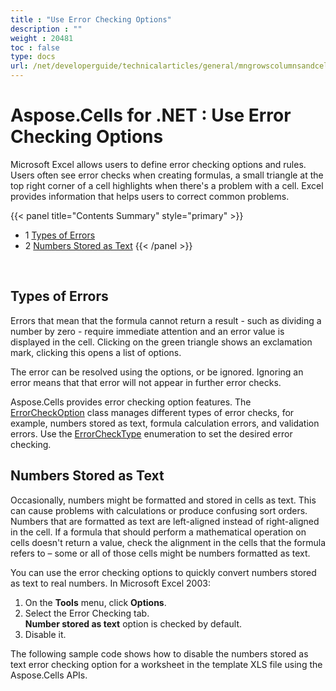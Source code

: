 ```yaml
---
title : "Use Error Checking Options" 
description : "" 
weight : 20481 
toc : false
type: docs
url: /net/developerguide/technicalarticles/general/mngrowscolumnsandcells/use+error+checking+options/
---
```


# Aspose.Cells for .NET : Use Error Checking Options


Microsoft Excel allows users to define error checking options and rules. Users often see error checks when creating formulas, a small triangle at the top right corner of a cell highlights when there's a problem with a cell. Excel provides information that helps users to correct common problems.

{{< panel title="Contents Summary" style="primary" >}}
*   1 [Types of Errors](#types-of-errors)
*   2 [Numbers Stored as Text](#numbers-stored-as-text)
{{< /panel >}}
 

 

## Types of Errors

Errors that mean that the formula cannot return a result - such as dividing a number by zero - require immediate attention and an error value is displayed in the cell. Clicking on the green triangle shows an exclamation mark, clicking this opens a list of options.

The error can be resolved using the options, or be ignored. Ignoring an error means that that error will not appear in further error checks.

Aspose.Cells provides error checking option features. The [ErrorCheckOption](https://apireference.aspose.com/net/cells/aspose.cells/errorcheckoption) class manages different types of error checks, for example, numbers stored as text, formula calculation errors, and validation errors. Use the [ErrorCheckType](https://apireference.aspose.com/net/cells/aspose.cells/errorchecktype) enumeration to set the desired error checking.

## Numbers Stored as Text

Occasionally, numbers might be formatted and stored in cells as text. This can cause problems with calculations or produce confusing sort orders. Numbers that are formatted as text are left-aligned instead of right-aligned in the cell. If a formula that should perform a mathematical operation on cells doesn't return a value, check the alignment in the cells that the formula refers to – some or all of those cells might be numbers formatted as text.

You can use the error checking options to quickly convert numbers stored as text to real numbers. In Microsoft Excel 2003:

1.  On the **Tools** menu, click **Options**.
2.  Select the Error Checking tab.  
    **Number stored as text** option is checked by default.
3.  Disable it.

The following sample code shows how to disable the numbers stored as text error checking option for a worksheet in the template XLS file using the Aspose.Cells APIs.

